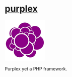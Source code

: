 # [purplex](https://github.com/chenshenchao/purplex)

![Logo](logo.png)

Purplex yet a PHP framework.
